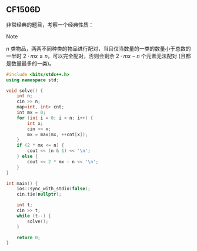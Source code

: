 
## CF1506D

非常经典的题目，考察一个经典性质：

> [!NOTE]
> $n$ 类物品，两两不同种类的物品进行配对，当且仅当数量的一类的数量小于总数的一半时 $2 \cdot mx \le n$，可以完全配对，否则会剩余 $2 \cdot mx - n$ 个元素无法配对 (且都是数量最多的一类)。

```cpp
#include <bits/stdc++.h>
using namespace std;

void solve() {
    int n;
    cin >> n;
    map<int, int> cnt;
    int mx = 0;
    for (int i = 0; i < n; i++) {
        int x;
        cin >> x;
        mx = max(mx, ++cnt[x]);
    }
    if (2 * mx <= n) {
        cout << (n & 1) << '\n';
    } else {
        cout << 2 * mx - n << '\n';
    }
}

int main() {
    ios::sync_with_stdio(false);
    cin.tie(nullptr);

    int t;
    cin >> t;
    while (t--) {
        solve();
    }

    return 0;
}
```